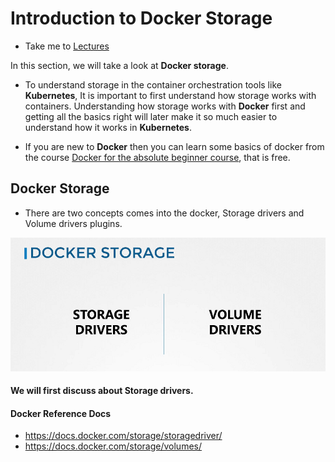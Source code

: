 # Introduction to Docker Storage

  - Take me to [Lectures](https://kodekloud.com/courses/certified-kubernetes-administrator-with-practice-tests/lectures/13350395)
  
In this section, we will take a look at **Docker storage**.

- To understand storage in the container orchestration tools like **Kubernetes**, It is important to first understand how storage works with containers. Understanding how storage works with **Docker** first and getting all the basics right will later make it so much easier to understand how it works in **Kubernetes**.

- If you are new to **Docker** then you can learn some basics of docker from the course [Docker for the absolute beginner course](https://kodekloud.com/p/docker-for-the-absolute-beginner-hands-on), that is free. 

## Docker Storage

- There are two concepts comes into the docker, Storage drivers and Volume drivers plugins. 

![class-1](../../images/class1.PNG)

#### We will first discuss about Storage drivers.

#### Docker Reference Docs

- https://docs.docker.com/storage/storagedriver/
- https://docs.docker.com/storage/volumes/